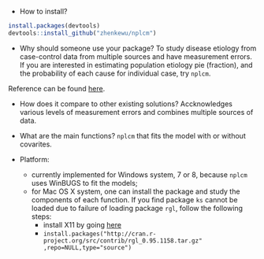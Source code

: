 * How to install?
```r
install.packages(devtools)
devtools::install_github("zhenkewu/nplcm")
```

* Why should someone use your package?
To study disease etiology from case-control data from multiple sources and have measurement errors. If you are interested in estimating population etiology pie (fraction), and the probability of each cause for individual case, try `nplcm`.

Reference can be found [here](http://arxiv.org/abs/1411.5774).

* How does it compare to other existing solutions?
Accknowledges various levels of measurement errors and combines multiple sources
of data.

* What are the main functions?
`nplcm` that fits the model with or without covarites.

* Platform:
  * currently implemented for Windows system, 7 or 8, because `nplcm` uses WinBUGS
  to fit the models;
  * for Mac OS X system, one can install the package and study the components of
  each function. If you find package `ks` cannot be loaded due to failure of 
  loading package `rgl`, follow the following steps:
    * install X11 by going [here](http://xquartz.macosforge.org/trac/wiki/X112.7.7)
    * `install.packages("http://cran.r-project.org/src/contrib/rgl_0.95.1158.tar.gz"    ,repo=NULL,type="source")`

